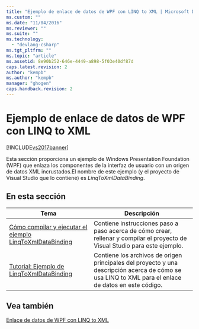 ```yaml
---
title: "Ejemplo de enlace de datos de WPF con LINQ to XML | Microsoft Docs"
ms.custom: ""
ms.date: "11/04/2016"
ms.reviewer: ""
ms.suite: ""
ms.technology: 
  - "devlang-csharp"
ms.tgt_pltfrm: ""
ms.topic: "article"
ms.assetid: 8e90b252-646e-4449-a898-5f03e40df87d
caps.latest.revision: 2
author: "kempb"
ms.author: "kempb"
manager: "ghogen"
caps.handback.revision: 2
---
```

# Ejemplo de enlace de datos de WPF con LINQ to XML
[!INCLUDE[vs2017banner](../code-quality/includes/vs2017banner.md)]

Esta sección proporciona un ejemplo de Windows Presentation Foundation \(WPF\) que enlaza los componentes de la interfaz de usuario con un origen de datos XML incrustados.El nombre de este ejemplo \(y el proyecto de Visual Studio que lo contiene\) es *LinqToXmlDataBinding*.  
  
## En esta sección  
  
|Tema|Descripción|  
|----------|-----------------|  
|[Cómo compilar y ejecutar el ejemplo LinqToXmlDataBinding](../designers/how-to-build-and-run-the-linqtoxmldatabinding-example.md)|Contiene instrucciones paso a paso acerca de cómo crear, rellenar y compilar el proyecto de Visual Studio para este ejemplo.|  
|[Tutorial: Ejemplo de LinqToXmlDataBinding](../designers/walkthrough-linqtoxmldatabinding-example.md)|Contiene los archivos de origen principales del proyecto y una descripción acerca de cómo se usa LINQ to XML para el enlace de datos en este código.|  
  
## Vea también  
 [Enlace de datos de WPF con LINQ to XML](../designers/wpf-data-binding-with-linq-to-xml.md)